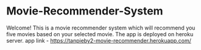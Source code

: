 # Movie-Recommender-System
 Welcome!
This is a movie recommender system which will recommend you five movies based on your selected movie.
The app is deployed on heroku server.
app link - https://tanpieby2-movie-recommender.herokuapp.com/

